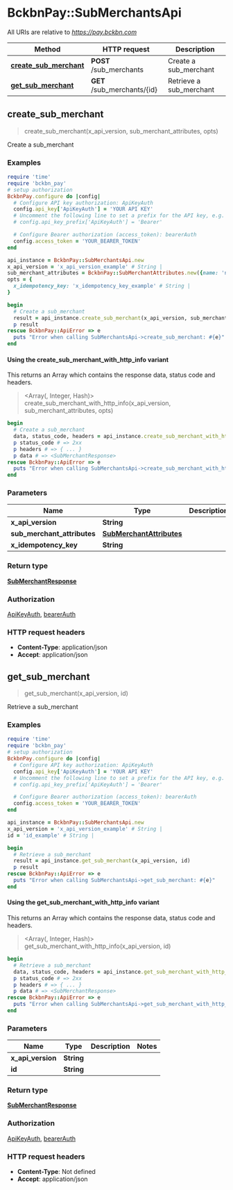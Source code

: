 # BckbnPay::SubMerchantsApi

All URIs are relative to *https://pay.bckbn.com*

| Method | HTTP request | Description |
| ------ | ------------ | ----------- |
| [**create_sub_merchant**](SubMerchantsApi.md#create_sub_merchant) | **POST** /sub_merchants | Create a sub_merchant |
| [**get_sub_merchant**](SubMerchantsApi.md#get_sub_merchant) | **GET** /sub_merchants/{id} | Retrieve a sub_merchant |


## create_sub_merchant

> <SubMerchantResponse> create_sub_merchant(x_api_version, sub_merchant_attributes, opts)

Create a sub_merchant

### Examples

```ruby
require 'time'
require 'bckbn_pay'
# setup authorization
BckbnPay.configure do |config|
  # Configure API key authorization: ApiKeyAuth
  config.api_key['ApiKeyAuth'] = 'YOUR API KEY'
  # Uncomment the following line to set a prefix for the API key, e.g. 'Bearer' (defaults to nil)
  # config.api_key_prefix['ApiKeyAuth'] = 'Bearer'

  # Configure Bearer authorization (access_token): bearerAuth
  config.access_token = 'YOUR_BEARER_TOKEN'
end

api_instance = BckbnPay::SubMerchantsApi.new
x_api_version = 'x_api_version_example' # String | 
sub_merchant_attributes = BckbnPay::SubMerchantAttributes.new({name: 'name_example', worldpay_merchant_id: 'worldpay_merchant_id_example'}) # SubMerchantAttributes | 
opts = {
  x_idempotency_key: 'x_idempotency_key_example' # String | 
}

begin
  # Create a sub_merchant
  result = api_instance.create_sub_merchant(x_api_version, sub_merchant_attributes, opts)
  p result
rescue BckbnPay::ApiError => e
  puts "Error when calling SubMerchantsApi->create_sub_merchant: #{e}"
end
```

#### Using the create_sub_merchant_with_http_info variant

This returns an Array which contains the response data, status code and headers.

> <Array(<SubMerchantResponse>, Integer, Hash)> create_sub_merchant_with_http_info(x_api_version, sub_merchant_attributes, opts)

```ruby
begin
  # Create a sub_merchant
  data, status_code, headers = api_instance.create_sub_merchant_with_http_info(x_api_version, sub_merchant_attributes, opts)
  p status_code # => 2xx
  p headers # => { ... }
  p data # => <SubMerchantResponse>
rescue BckbnPay::ApiError => e
  puts "Error when calling SubMerchantsApi->create_sub_merchant_with_http_info: #{e}"
end
```

### Parameters

| Name | Type | Description | Notes |
| ---- | ---- | ----------- | ----- |
| **x_api_version** | **String** |  |  |
| **sub_merchant_attributes** | [**SubMerchantAttributes**](SubMerchantAttributes.md) |  |  |
| **x_idempotency_key** | **String** |  | [optional] |

### Return type

[**SubMerchantResponse**](SubMerchantResponse.md)

### Authorization

[ApiKeyAuth](../README.md#ApiKeyAuth), [bearerAuth](../README.md#bearerAuth)

### HTTP request headers

- **Content-Type**: application/json
- **Accept**: application/json


## get_sub_merchant

> <SubMerchantResponse> get_sub_merchant(x_api_version, id)

Retrieve a sub_merchant

### Examples

```ruby
require 'time'
require 'bckbn_pay'
# setup authorization
BckbnPay.configure do |config|
  # Configure API key authorization: ApiKeyAuth
  config.api_key['ApiKeyAuth'] = 'YOUR API KEY'
  # Uncomment the following line to set a prefix for the API key, e.g. 'Bearer' (defaults to nil)
  # config.api_key_prefix['ApiKeyAuth'] = 'Bearer'

  # Configure Bearer authorization (access_token): bearerAuth
  config.access_token = 'YOUR_BEARER_TOKEN'
end

api_instance = BckbnPay::SubMerchantsApi.new
x_api_version = 'x_api_version_example' # String | 
id = 'id_example' # String | 

begin
  # Retrieve a sub_merchant
  result = api_instance.get_sub_merchant(x_api_version, id)
  p result
rescue BckbnPay::ApiError => e
  puts "Error when calling SubMerchantsApi->get_sub_merchant: #{e}"
end
```

#### Using the get_sub_merchant_with_http_info variant

This returns an Array which contains the response data, status code and headers.

> <Array(<SubMerchantResponse>, Integer, Hash)> get_sub_merchant_with_http_info(x_api_version, id)

```ruby
begin
  # Retrieve a sub_merchant
  data, status_code, headers = api_instance.get_sub_merchant_with_http_info(x_api_version, id)
  p status_code # => 2xx
  p headers # => { ... }
  p data # => <SubMerchantResponse>
rescue BckbnPay::ApiError => e
  puts "Error when calling SubMerchantsApi->get_sub_merchant_with_http_info: #{e}"
end
```

### Parameters

| Name | Type | Description | Notes |
| ---- | ---- | ----------- | ----- |
| **x_api_version** | **String** |  |  |
| **id** | **String** |  |  |

### Return type

[**SubMerchantResponse**](SubMerchantResponse.md)

### Authorization

[ApiKeyAuth](../README.md#ApiKeyAuth), [bearerAuth](../README.md#bearerAuth)

### HTTP request headers

- **Content-Type**: Not defined
- **Accept**: application/json

